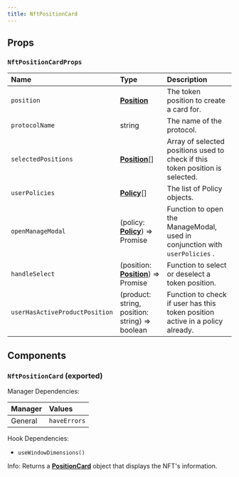 ```yaml
---
title: NftPositionCard
---
```


## Props

### `NftPositionCardProps`

| Name | Type | Description                                                          |
| :--- | :--- | :------------------------------------------------------------------- |
| `position` | [**Position**](/docs/dev-docs/frontend/constants/types#position-exported) | The token position to create a card for.
| `protocolName` | string | The name of the protocol.
| `selectedPositions` | [**Position**](/docs/dev-docs/frontend/constants/types#position-exported)[] | Array of selected positions used to check if this token position is selected.
| `userPolicies` | [**Policy**](/docs/dev-docs/frontend/constants/types#policy-exported)[] | The list of Policy objects.
| `openManageModal` | (policy: [**Policy**](/docs/dev-docs/frontend/constants/types#policy-exported)) => Promise | Function to open the ManageModal, used in conjunction with `userPolicies` .
| `handleSelect` | (position: [**Position**](/docs/dev-docs/frontend/constants/types#position-exported)) => Promise | Function to select or deselect a token position.
| `userHasActiveProductPosition` | (product: string, position: string) => boolean | Function to check if user has this token position active in a policy already.

## Components

### `NftPositionCard` (exported)

Manager Dependencies:

| Manager | Values                                                          |
| :--- | :------------------------------------------------------------------- |
| General | `haveErrors`

Hook Dependencies:

- `useWindowDimensions()`

Info: Returns a [**PositionCard**](/docs/dev-docs/frontend/components/atoms/Card#positioncard-exported) object that displays the NFT's information.
